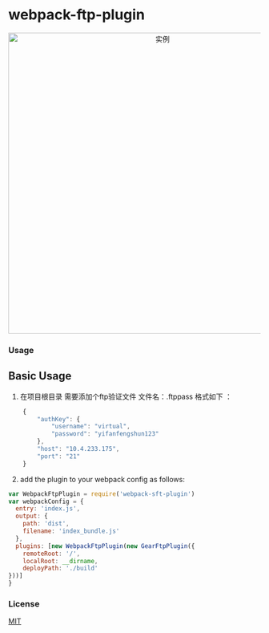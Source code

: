 

# webpack-ftp-plugin




<p align="center"><img width="600px" src="http://owzieh3tb.bkt.clouddn.com/autoformdevtool.jpeg" alt="实例"></p>


### Usage


Basic Usage
-----------

1. 在项目根目录 需要添加个ftp验证文件 文件名：.ftppass
  格式如下 ：
```javascript
    {
        "authKey": {
            "username": "virtual",
            "password": "yifanfengshun123"
        },
        "host": "10.4.233.175",
        "port": "21"
    }
```

2. add the plugin to your webpack config as follows:

```javascript
var WebpackFtpPlugin = require('webpack-sft-plugin')
var webpackConfig = {
  entry: 'index.js',
  output: {
    path: 'dist',
    filename: 'index_bundle.js'
  },
  plugins: [new WebpackFtpPlugin(new GearFtpPlugin({
    remoteRoot: '/',
    localRoot: __dirname,
    deployPath: './build'
}))]
}
```

### License

[MIT](http://opensource.org/licenses/MIT)